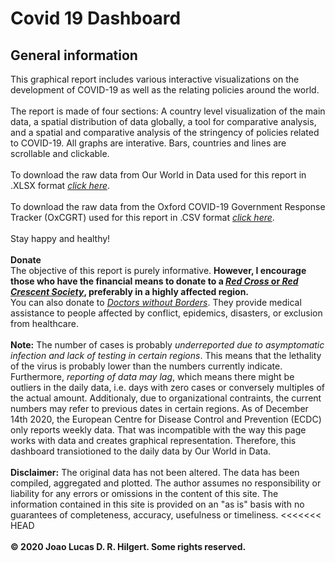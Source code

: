 # Covid 19 Dashboard

## General information
This graphical report includes various interactive visualizations on the development of COVID-19 as well as the relating policies around the world.<br/> 
<br/>
The report is made of four sections: A country level visualization of the main data, a spatial distribution of data globally, a tool for comparative analysis, and a spatial and comparative analysis of the stringency of policies related to COVID-19. All graphs are interative. Bars, countries and lines are scrollable and clickable.<br/>
<br/>
To download the raw data from Our World in Data used for this report in .XLSX format <a href="https://covid.ourworldindata.org/data/owid-covid-data.xlsx"><i>click here</i></a>.<br/> 
<br/>
To download the raw data from the Oxford COVID-19 Government Response Tracker (OxCGRT) used for this report in .CSV format <a href="https://raw.githubusercontent.com/OxCGRT/covid-policy-tracker/master/data/OxCGRT_latest.csv"><i>click here</i></a>.<br/> 
<br/>
Stay happy and healthy!<br/>
<br/>
<b>Donate</b><br/>
The objective of this report is purely informative. <b>However, I encourage those who have the financial means to donate to a 
<a href="https://www.ifrc.org/en/what-we-do/where-we-work/"><i>Red Cross</i> or <i>Red Crescent Society</i></a>, preferably in a highly affected region.</b> <br/>
You can also donate to <a href="https://www.msf.org/donate"><i>Doctors without Borders</i></a>. They provide medical assistance to people affected by conflict, epidemics, disasters, or exclusion from healthcare. 
<br/>
<br/>
<b>Note:</b> The number of cases is probably <i>underreported due to asymptomatic infection and lack of testing in certain regions</i>. This means that the lethality of the virus is probably lower than the numbers currently indicate. Furthermore, <i>reporting of data may lag</i>, which means there might be outliers in the daily data, i.e. days with zero cases or conversely multiples of the actual amount. Additionaly, due to organizational contraints, the current numbers may refer to previous dates in certain regions. As of December 14th 2020, the European Centre for Disease Control and Prevention (ECDC) only reports weekly data. That was incompatible with the way this page works with data and creates graphical representation. Therefore, this dashboard transiotioned to the daily data by Our World in Data.
<br/>
<br/>
<b>Disclaimer:</b> The original data has not been altered. The data has been compiled, aggregated and plotted. The author assumes no responsibility or liability for any errors or omissions in the content of this site. The information contained in this site is provided on an "as is" basis with no guarantees of completeness, accuracy, usefulness or timeliness.
<<<<<<< HEAD
<br/><br/>
<b>© 2020 Joao Lucas D. R. Hilgert. Some rights reserved.<b/> 